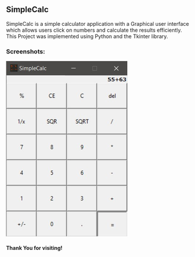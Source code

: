 ## SimpleCalc
SimpleCalc is a simple calculator application with a Graphical user interface which allows users click on numbers and calculate the results efficiently.
This Project was implemented using Python and the Tkinter library.
### Screenshots:
![Application interface](./assets/Screenshot.jpg)
#### Thank You for visiting!
